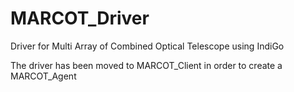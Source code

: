 # MARCOT_Driver
Driver for Multi Array of Combined Optical Telescope using IndiGo

The driver has been moved to MARCOT_Client in order to create a MARCOT_Agent
